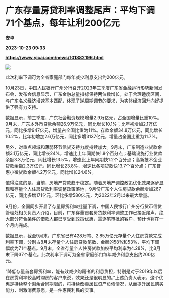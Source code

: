 # 广东存量房贷利率调整尾声：平均下调71个基点，每年让利200亿元
**安卓**

**2023-10-23 09:33**

**https://www.yicai.com/news/101882196.html**

![](https://imgcdn.yicai.com/uppics/slides/2023/10/8b8ae9fa6104a543e8381127821af2cd.jpg)

此次利率下调可为全省家庭部门每年减少利息支出约200亿元。

10月23日，中国人民银行广州分行召开2023年三季度广东省金融运行形势新闻发布会，发布会信息显示，广东金融总量指标保持两位数增长，处于合理适度区间，与广东名义经济增速基本匹配，体现了逆周期调节的要求，为实体经济回升向好提供了强有力支持。

数据显示，前三季度，广东社会融资规模增量2.9万亿元，占全国增量比重10%。9月末，广东本外币贷款余额26.9万亿元，同比增长10.1%；比年初增加2.1万亿元，同比多增947亿元，增量占全国比重为11%。存款余额34.8万亿元，同比增长10.2%，比年初增加2.6万亿元，同比多增3137亿元，增量占全国比重为11.7%。

另外，对重点领域和薄弱环节信贷支持力度持续加大。9月末，广东制造业贷款余额3.1万亿元，同比增长24%，增速比上年同期快1.8个百分点；基础设施行业贷款余额3.3万亿元，同比增长13.5%，增速比上年同期快1.2个百分点；高新技术企业贷款余额2.3万亿元，同比增长23.8%，增速比各项贷款快13.7个百分点；广东普惠小微贷款余额4.2万亿元，同比增长24.6%。

值得注意的是，当前，房地产贷款趋于稳定。随着房地产调控政策优化效果逐步显现和存量个人住房贷款利率调整政策落地，9月份广东个人住房贷款余额增加267亿元，同比多增171亿元，环比多增580亿元，为2022年2月以来最大增量。

9月份，全国同步开启了存量房贷利率批量下调，中国人民银行广州分行货币信贷管理处相关负责人介绍，目前，广东存量首套房贷款利率调整工作已接近尾声，绝大部分符合条件的借款人都已享受到政策优惠，需逐笔审批的客户，预计也将在一个月内完成。

数据显示，截至9月末，广东省已有428万笔、2.85万亿元存量个人住房贷款完成利率下调，分别占8月末存量个人住房贷款笔数、金额的58%和53%，平均下调幅度为71个基点。9月末，全省存量个人住房贷款加权平均利率为4.28%，比8月末下降37个基点。此次利率下调可为全省家庭部门每年减少利息支出约200亿元。

“降低存量首套房贷利率，能有效减少购房者的利息负担，特别是对于2019年以后在房贷利率较高时购房的客户来说，效果还是很明显的。”上述负责人表示，这个优惠是持续整个剩余合同期限的，将持续改善居民资产负债情况，从而提升居民购买能力，刺激消费意愿，是一件惠民利民的实事。